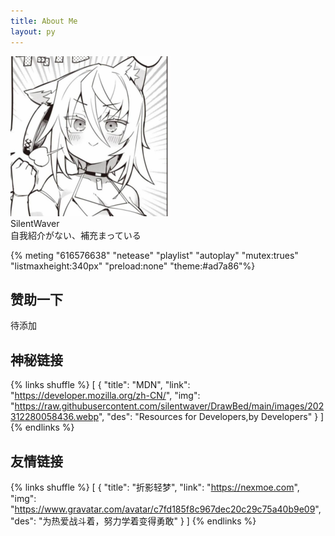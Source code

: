 ```yaml
---
title: About Me
layout: py
---
```

<div id="about-me-sw">
  <img class="ams-avatar" src="./assets/avatar/index.jpg" alt="avatar" style="zoom:25%">
  <div class="ams-desc">    
    <div>SilentWaver</div>
    <div>自我紹介がない、補充まっている</div>
  </div>
</div>

<!-- <div>
    <div class="aplayer no-destroy" 
    data-id="616576638" 
    data-server="netease" 
    data-type="playlist" 
    data-fixed="false" 
    data-autoplay="true"
    crossorigin="anonymous"> 
    </div>
  </div> -->
  {% meting "616576638" "netease" "playlist" "autoplay" "mutex:trues" "listmaxheight:340px" "preload:none" "theme:#ad7a86"%}

## 赞助一下
待添加

## 神秘链接
{% links shuffle %}
[
 {
  "title": "MDN",
  "link": "https://developer.mozilla.org/zh-CN/",
  "img": "https://raw.githubusercontent.com/silentwaver/DrawBed/main/images/202312280058436.webp",
  "des": "Resources for Developers,by Developers"
 }
]
{% endlinks %}

## 友情链接
{% links shuffle %}
[
 {
  "title": "折影轻梦",
  "link": "https://nexmoe.com",
  "img": "https://www.gravatar.com/avatar/c7fd185f8c967dec20c29c75a40b9e09",
  "des": "为热爱战斗着，努力学着变得勇敢"
 }
]
{% endlinks %}

